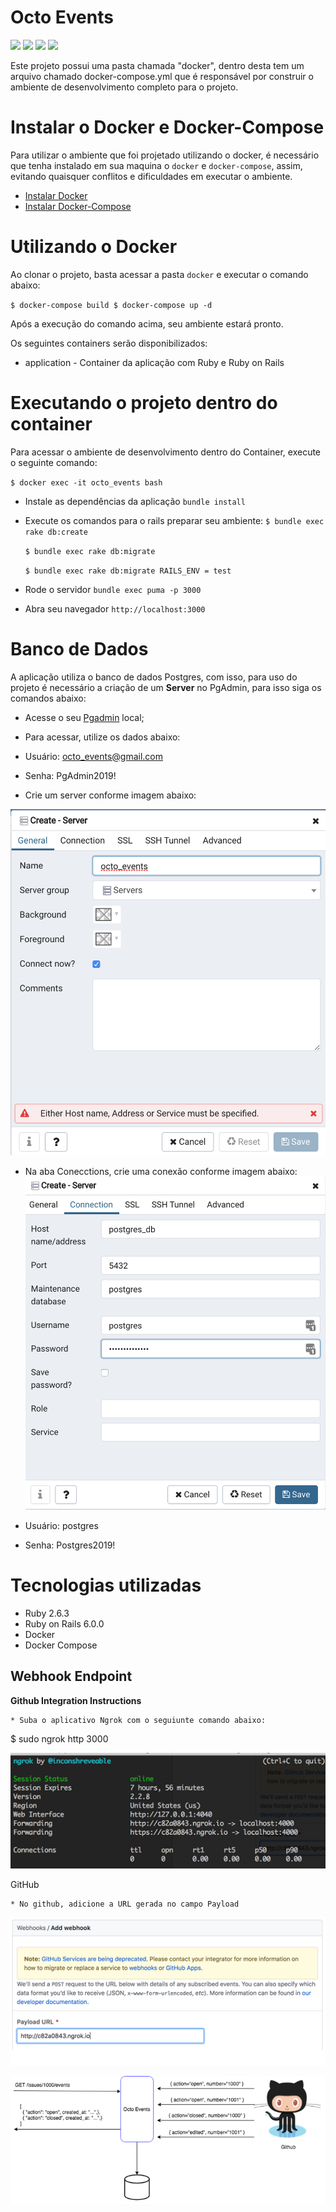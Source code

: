 # Octo Events

<img src="https://img.shields.io/static/v1?label=COVERAGE&message=100&color=green&style=for-the-badge"/> <img src="https://img.shields.io/static/v1?label=Licese&message=MIT&color=blue&style=for-the-badge"/> <img src="https://img.shields.io/static/v1?label=Ruby&message=2.6.6&color=red&style=for-the-badge&logo=RUBY"/> <img src="https://img.shields.io/static/v1?label=Ruby%20on%20Rails&message=6.0.0&color=red&style=for-the-badge&logo=Ruby"/>

Este projeto possui uma pasta chamada "docker", dentro desta tem um arquivo chamado docker-compose.yml que é responsável por construir o ambiente de desenvolvimento completo para o projeto.

# Instalar o Docker e Docker-Compose

Para utilizar o ambiente que foi projetado utilizando o docker, é necessário que tenha instalado em sua maquina o `docker` e `docker-compose`, assim, evitando quaisquer conflitos e dificuldades em executar o ambiente.

- [Instalar Docker](https://docs.docker.com/install/linux/docker-ce/ubuntu/#install-docker-ce)
- [Instalar Docker-Compose](https://docs.docker.com/compose/install/#install-compose)

# Utilizando o Docker

Ao clonar o projeto, basta acessar a pasta `docker` e executar o comando abaixo:

``
    $ docker-compose build
    $ docker-compose up -d
``

Após a execução do comando acima, seu ambiente estará pronto.

Os seguintes containers serão disponibilizados:

- application - Container da aplicação com Ruby e Ruby on Rails

# Executando o projeto dentro do container

Para acessar o ambiente de desenvolvimento dentro do Container, execute o seguinte comando:

``
    $ docker exec -it octo_events bash
``

* Instale as dependências da aplicação `` bundle install ``
* Execute os comandos para o rails preparar seu ambiente:
   `` $ bundle exec rake db:create ``
   
   `` $ bundle exec rake db:migrate ``
   
   `` $ bundle exec rake db:migrate RAILS_ENV = test ``
* Rode o servidor `` bundle exec puma -p 3000 ``
* Abra seu navegador `` http://localhost:3000 ``

# Banco de Dados

A aplicação utiliza o banco de dados Postgres, com isso, para uso do projeto é necessário 
a criação de um **Server** no PgAdmin, para isso siga os comandos abaixo:

* Acesse o seu [Pgadmin](http://0.0.0.0:16543) local;
* Para acessar, utilize os dados abaixo:
* Usuário: octo_events@gmail.com
* Senha: PgAdmin2019!

* Crie um server conforme imagem abaixo:

![alt text](imgs/Create_Server.png)

* Na aba Conecctions, crie uma conexão conforme imagem abaixo:
![alt text](imgs/Create_connection.png)

* Usuário: postgres
* Senha: Postgres2019!

# Tecnologias utilizadas

- Ruby 2.6.3
- Ruby on Rails 6.0.0
- Docker
- Docker Compose

## Webhook Endpoint

**Github Integration Instructions**

    * Suba o aplicativo Ngrok com o seguiunte comando abaixo:

   $ sudo ngrok http 3000 

![alt text](imgs/ngrok.png)

   GitHub
   
    * No github, adicione a URL gerada no campo Payload

![alt text](imgs/add_webhook.png)

![alt text](imgs/octo_events.png)

